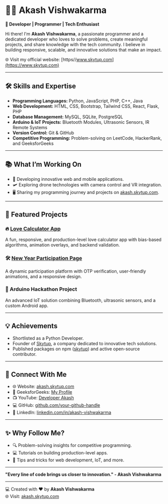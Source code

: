 # 👨‍💻 Akash Vishwakarma 

**🚀 Developer | Programmer | Tech Enthusiast**

Hi there! I'm **Akash Vishwakarma**, a passionate programmer and a dedicated developer who loves to solve problems, create meaningful projects, and share knowledge with the tech community. I believe in building responsive, scalable, and innovative solutions that make an impact.

🌐 Visit my official website: [https//www.skytup.com](https://www.skytup.com)  

---

## 🛠️ **Skills and Expertise**
- **Programming Languages:** Python, JavaScript, PHP, C++, Java  
- **Web Development:** HTML, CSS, Bootstrap, Tailwind CSS, React, Flask, PHP  
- **Database Management:** MySQL, SQLite, PostgreSQL  
- **Arduino & IoT Projects:** Bluetooth Modules, Ultrasonic Sensors, IR Remote Systems  
- **Version Control:** Git & GitHub  
- **Competitive Programming:** Problem-solving on LeetCode, HackerRank, and GeeksforGeeks  

---

## 📚 **What I’m Working On**
- 🚀 Developing innovative web and mobile applications.  
- 🛩️ Exploring drone technologies with camera control and VR integration.  
- 🖥️ Sharing my programming journey and projects on [akash.skytup.com](https://akash.skytup.com).  

---

## 🌟 **Featured Projects**
### 🔥 [Love Calculator App](https://akash.skytup.com/lovecalculator)  
A fun, responsive, and production-level love calculator app with bias-based algorithms, animation overlays, and backend validation.

### 🛠️ [New Year Participation Page](https://akash.skytup.com/newyear2025)  
A dynamic participation platform with OTP verification, user-friendly animations, and a responsive design.

### 🚀 Arduino Hackathon Project  
An advanced IoT solution combining Bluetooth, ultrasonic sensors, and a custom Android app.

---

## 💡 **Achievements**
- Shortlisted as a Python Developer.  
- Founder of [Skytup](https://akash.skytup.com), a company dedicated to innovative tech solutions.  
- Published packages on npm ([skytup](https://www.npmjs.com/package/skytup)) and active open-source contributor.  

---

## 💬 **Connect With Me**
- 🌐 Website: [akash.skytup.com](https://akash.skytup.com)  
- 📘 GeeksforGeeks: [My Profile](https://www.geeksforgeeks.org/user/akash12code/)  
- 📺 YouTube: [Developer Akash](https://www.youtube.com/@DeveloperAkash)  
- 💻 GitHub: [github.com/your-github-handle](#)  
- 📝 LinkedIn: [linkedin.com/in/akash-vishwakarma](#)  

---

## ✨ **Why Follow Me?**
- 🔍 Problem-solving insights for competitive programming.  
- 💻 Tutorials on building production-level apps.  
- 🌱 Tips and tricks for web development, IoT, and more.  

---

**"Every line of code brings us closer to innovation." - Akash Vishwakarma**  

---
💻 Created with ❤️ by **Akash Vishwakarma**  
🌐 Visit: [akash.skytup.com](https://akash.skytup.com)
